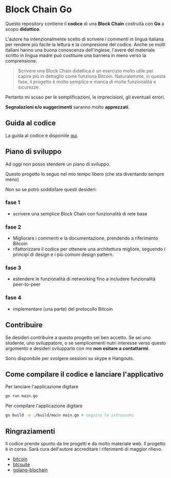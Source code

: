 # Block Chain Go

Questo repository contiene il **codice** di una **Block Chain** costruita con **Go** a scopo **didattico**.

L'autore ha intenzionalmente scelto di scrivere i commenti in lingua italiana
per rendere più facile la lettura e la compresione del codice.
Anche se molti italiani hanno una buona conoscenza dell'inglese,
l'avere del materiale scritto in lingua madre può costituire una barriera in meno verso la comprensione.

> Scrivere una Block Chain didattica è un esercizio molto utile per capire più in dettaglio come funziona Bitcoin.
> Naturalemnte, in questa fase, il progetto è molto semplice e manca di molte funzionalità e sicurezze.

Pertanto mi scuso per le semplificazioni, le imprecisioni, gli eventuali errori.

**Segnalazioni e/o suggerimenti** saranno molto **apprezzati**.

## Guida al codice

La guida al codice è disponiile [qui](./doc/guida-al-codice.md).

## Piano di sviluppo

Ad oggi non posso stendere un piano di sviluppo.

Questo progetto lo seguo nel mio tempo libero (che sta diventando sempre meno)

Non so se potrò soddisfare questi desideri:

### fase 1
- scrivere una semplice Block Chain con funzionalità di rete base

### fase 2
- Migliorare i commenti e la documentazione, prendendo a riferimento Bitcoin
- rifattorizzare il codice per ottenere una architettura migliore, seguendo i principi di design e i più comuni design pattern.

### fase 3
- estendere le funzionalità di networking fino a includere funzionalità peer-to-peer

### fase 4
- implementare (una parte) del protocollo Bitcoin

## Contribuire

Se desideri contribuire a questo progetto sei ben accetto.
Se sei uno studente, uno sviluppatore, o se semplicementi nutri interesse verso questo argomento
e desideri svilupparlo con me **non esitare a contattarmi**.

Sono disponibile per svolgere sessioni su skype e Hangouts. 

## Come compilare il codice e lanciare l'applicativo

Per lanciare l'applicazione digitare

```bash
go run main.go
```

Per compilare l'applicazione digitare

```bash
go build -o ./build/main main.go # seguire le istruzioni
```

## Ringraziamenti

Il codice prende spunto da tre progetti e da molto materiale web.
Il progetto è in corso. Sarà cura dell'autore accreditare i riferimenti di maggior rilievo. 

- [bitcoin](https://github.com/bitcoin/bitcoin)
- [btcsuite](https://github.com/btcsuite)
- [golang-blochain](https://github.com/tensor-programming/golang-blockchain)
